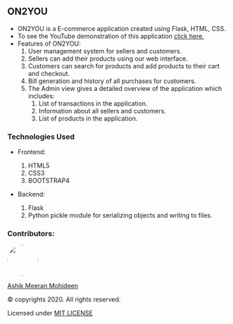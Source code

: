 ## ON2YOU
- ON2YOU is a E-commerce application created using Flask, HTML, CSS.
- To see the YouTube demonstration of this application [click here.](https://youtu.be/IXl04amYAxA)
- Features of ON2YOU:
  1. User management system for sellers and customers.
  2. Sellers can add their products using our web interface.
  3. Customers can search for products and add products to their cart and checkout.
  4. Bill generation and history of all purchases for customers.
  5. The Admin view gives a detailed overview of the application which includes:
      1. List of transactions in the application.
      2. Information about all sellers and customers.
      3. List of products in the application.
 
### Technologies Used
- Frontend:
  1. HTML5
  2. CSS3
  3. BOOTSTRAP4
 
- Backend:
  1. Flask
  2. Python pickle module for serializing objects and writing to files.
  
### Contributors:
<a href="https://github.com/ASHIK11ab">
  <img style="border-radius: 50px" src="https://avatars2.githubusercontent.com/u/58099865?s=460&u=dc835e2281a9265edf2b48059f1c8151be89a1b1&v=4" width="70px" height = "70px"> 
</a> 

[Ashik Meeran Mohideen](https://github.com/ASHIK11ab)

&copy; copyrights 2020. All rights reserved.

Licensed under [MIT LICENSE](https://github.com/ASHIK11ab/Library-management-system-using-C-plus-plus/blob/master/LICENSE)


